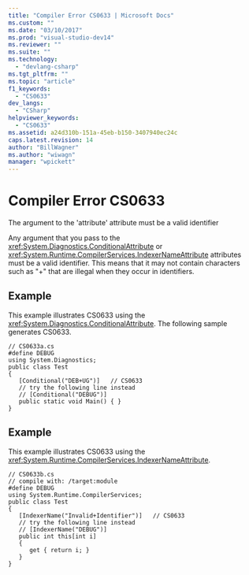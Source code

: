 ```yaml
---
title: "Compiler Error CS0633 | Microsoft Docs"
ms.custom: ""
ms.date: "03/10/2017"
ms.prod: "visual-studio-dev14"
ms.reviewer: ""
ms.suite: ""
ms.technology: 
  - "devlang-csharp"
ms.tgt_pltfrm: ""
ms.topic: "article"
f1_keywords: 
  - "CS0633"
dev_langs: 
  - "CSharp"
helpviewer_keywords: 
  - "CS0633"
ms.assetid: a24d310b-151a-45eb-b150-3407940ec24c
caps.latest.revision: 14
author: "BillWagner"
ms.author: "wiwagn"
manager: "wpickett"
---
```

# Compiler Error CS0633
The argument to the 'attribute' attribute must be a valid identifier  
  
 Any argument that you pass to the <xref:System.Diagnostics.ConditionalAttribute> or <xref:System.Runtime.CompilerServices.IndexerNameAttribute> attributes must be a valid identifier. This means that it may not contain characters such as "+" that are illegal when they occur in identifiers.  
  
## Example  
 This example illustrates CS0633 using the <xref:System.Diagnostics.ConditionalAttribute>. The following sample generates CS0633.  
  
```  
// CS0633a.cs  
#define DEBUG  
using System.Diagnostics;  
public class Test  
{  
   [Conditional("DEB+UG")]   // CS0633  
   // try the following line instead  
   // [Conditional("DEBUG")]  
   public static void Main() { }  
}  
```  
  
## Example  
 This example illustrates CS0633 using the <xref:System.Runtime.CompilerServices.IndexerNameAttribute>.  
  
```  
// CS0633b.cs  
// compile with: /target:module  
#define DEBUG  
using System.Runtime.CompilerServices;  
public class Test  
{  
   [IndexerName("Invalid+Identifier")]   // CS0633  
   // try the following line instead  
   // [IndexerName("DEBUG")]  
   public int this[int i]   
   {   
      get { return i; }   
   }  
}  
  
```